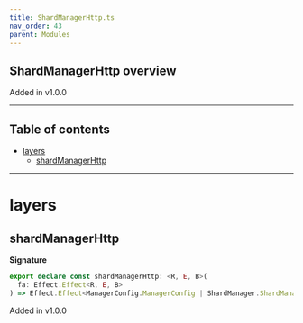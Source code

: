 ```yaml
---
title: ShardManagerHttp.ts
nav_order: 43
parent: Modules
---
```


## ShardManagerHttp overview

Added in v1.0.0

---

<h2 class="text-delta">Table of contents</h2>

- [layers](#layers)
  - [shardManagerHttp](#shardmanagerhttp)

---

# layers

## shardManagerHttp

**Signature**

```ts
export declare const shardManagerHttp: <R, E, B>(
  fa: Effect.Effect<R, E, B>
) => Effect.Effect<ManagerConfig.ManagerConfig | ShardManager.ShardManager | R, E, B>
```

Added in v1.0.0
